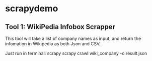 # scrapydemo

## Tool 1: WikiPedia Infobox Scrapper
This tool will take a list of company names as input, and return the infomation in Wikipedia as both Json and CSV.

Just run in terminal:
scrapy scrapy crawl wiki_company -o result.json
